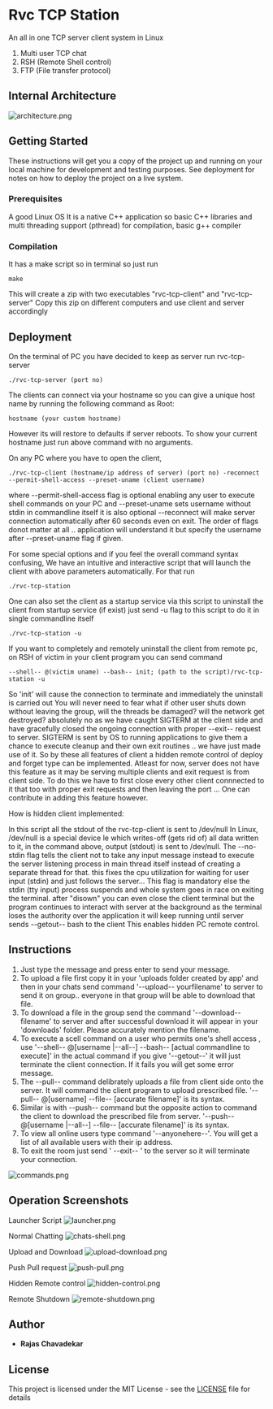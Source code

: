 # Rvc TCP Station

An all in one TCP server client system in Linux
1) Multi user TCP chat
2) RSH (Remote Shell control)
3) FTP (File transfer protocol)

## Internal Architecture

![architecture.png](docs/architecture.png)

## Getting Started

These instructions will get you a copy of the project up and running on your local machine for development and testing purposes. See deployment for notes on how to deploy the project on a live system.

### Prerequisites

A good Linux OS
It is a native C++ application so basic C++ libraries 
and multi threading support (pthread) for compilation, basic g++ compiler

### Compilation

It has a make script so in terminal so just run

```
make
```
This will create a zip with two executables "rvc-tcp-client" and "rvc-tcp-server"
Copy this zip on different computers and use client and server accordingly

## Deployment

On the terminal of PC you have decided to keep as server run rvc-tcp-server

```
./rvc-tcp-server (port no)
```
The clients can connect via your hostname so you can give a unique host name
by running the following command as Root:
```
hostname (your custom hostname)
```
However its will restore to defaults if server reboots.
To show your current hostname just run above command with no arguments.

On any PC where you have to open the client,

```
./rvc-tcp-client (hostname/ip address of server) (port no) -reconnect --permit-shell-access --preset-uname (client username)
```
where --permit-shell-access flag is optional enabling any user to execute shell commands on your PC 
and --preset-uname sets username without stdin in commandline itself it is also optional
--reconnect will make server connection automatically after 60 seconds even on exit.
 The order of flags donot matter at all .. application will understand it
but specify the username after --preset-uname flag if given.

For some special options and if you feel the overall command syntax confusing,
We have an intuitive and interactive script that will launch the client with
above parameters automatically. For that run

```
./rvc-tcp-station
```
One can also set the client as a startup service via this script 
to uninstall the client from startup service (if exist) just send -u flag to this script
to do it in single commandline itself
```
./rvc-tcp-station -u
```
If you want to completely and remotely uninstall the client from remote pc, on RSH of victim in your client program you can send command
```
--shell-- @(victim uname) --bash-- init; (path to the script)/rvc-tcp-station -u
```
So 'init' will cause the connection to terminate and immediately the uninstall is carried out
You will never need to fear what if other user shuts down without leaving the group, will the threads 
be damaged? will the network get destroyed? absolutely no as we have caught SIGTERM at the client side and 
have gracefully closed the ongoing connection with proper --exit-- request to server. SIGTERM is sent by OS to 
running applications to give them a chance to execute cleanup and their own exit routines .. we have just made use 
of it. So by these all features of client a hidden remote control of deploy and forget type can be implemented. 
Atleast for now, server does not have this feature as it may be serving multiple clients and
exit request is from client side. To do this we have to first close every other client connnected to it that too with proper exit
requests and then leaving the port ... One can contribute in adding this feature however. 

How is hidden client implemented:

In this script all the stdout of the rvc-tcp-client is sent to /dev/null
In Linux, /dev/null is a special device le which writes-off (gets rid of) all data written to it, in the command above, output (stdout) 
is sent to /dev/null. The --no-stdin flag tells the client not to take any input message instead to execute the server
listening process in main thread itself instead of creating a separate thread for that. this fixes the cpu utilization for waiting 
for user input (stdin) and just follows the server... This flag is mandatory else the stdin (tty input) process suspends
and whole system goes in race on exiting the terminal.
after "disown" you can even close the client terminal but the program continues to interact with server at the background 
as the terminal loses the authority over the application it will keep running until server sends --getout-- bash to the client
This enables hidden PC remote control.

## Instructions

1) Just type the message and press enter to send your message.
2) To upload a file first copy it in your 'uploads folder created by app' and 
   then in your chats send command '--upload-- yourfilename' to server to send
   it on group.. everyone in that group will be able to download that file.
3) To download a file in the group send the command '--download-- filename' to
   server and after successful download it will appear in your 
   'downloads' folder. Please accurately mention the filename. 
4) To execute a scell command on a user who permits one's shell access , use
   '--shell-- @[username |--all--] --bash-- [actual commandline to execute]'
   in the actual command if you give '--getout--' it will just terminate 
   the client connection. If it fails you will get some error message. 
5) The --pull-- command delibrately uploads a file from client side onto the 
   server. It will command the client program to upload prescribed file. 
   '--pull-- @[username] --file-- [accurate filename]' is its syntax. 
6) Similar is with --push-- command but the opposite action to command the 
   client to download the prescribed file from server. 
   '--push-- @[username |--all--] --file-- [accurate filename]' is its syntax.
7) To view all online users type command '--anyonehere--'. You will get a list
   of all available users with their ip address.
8) To exit the room just send ' --exit-- ' to the server so it will
   terminate your connection.

![commands.png](docs/commands.png)

## Operation Screenshots

Launcher Script
![launcher.png](docs/launcher.png)

Normal Chatting
![chats-shell.png](docs/chats-shell.png)

Upload and Download
![upload-download.png](docs/upload-download.png)

Push Pull request
![push-pull.png](docs/push-pull.png)

Hidden Remote control
![hidden-control.png](docs/hidden-control.png)

Remote Shutdown
![remote-shutdown.png](docs/remote-shutdown.png)

## Author

* **Rajas Chavadekar** 

## License

This project is licensed under the MIT License - see the [LICENSE](LICENSE) file for details

